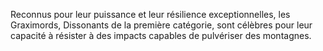 Reconnus pour leur puissance et leur résilience exceptionnelles, les Graximords, Dissonants de la première catégorie, sont célèbres pour leur capacité à résister à des impacts capables de pulvériser des montagnes.